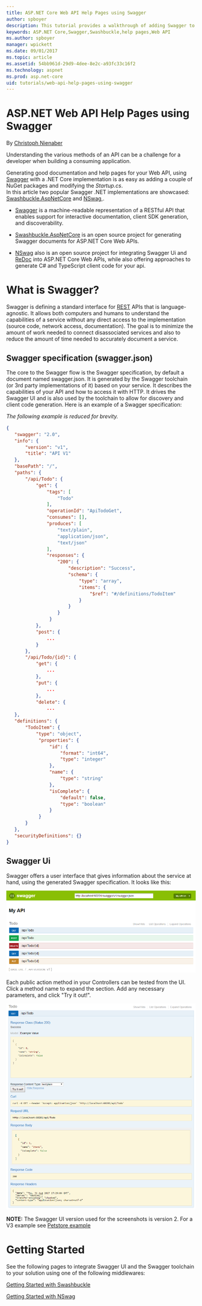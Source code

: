 ```yaml
---
title: ASP.NET Core Web API Help Pages using Swagger
author: spboyer
description: This tutorial provides a walkthrough of adding Swagger to generate documentation and help pages for a Web API application.
keywords: ASP.NET Core,Swagger,Swashbuckle,help pages,Web API
ms.author: spboyer
manager: wpickett
ms.date: 09/01/2017
ms.topic: article
ms.assetid: 54bb961d-29d9-4dee-8e2c-a93fc33c16f2
ms.technology: aspnet
ms.prod: asp.net-core
uid: tutorials/web-api-help-pages-using-swagger
---
```

# ASP.NET Web API Help Pages using Swagger

<a name=web-api-help-pages-using-swagger></a>

By [Christoph Nienaber](https://twitter.com/zuckerthoben)

Understanding the various methods of an API can be a challenge for a developer when building a consuming application.

Generating good documentation and help pages for your Web API, using [Swagger](https://swagger.io/) with a .NET Core implementation is as easy as adding a couple of NuGet packages and modifying the *Startup.cs*.  
In this article two popular Swagger .NET implementations are showcased: [Swashbuckle.AspNetCore](https://github.com/domaindrivendev/Swashbuckle.AspNetCore) and [NSwag](https://github.com/RSuter/NSwag),.

* [Swagger](https://swagger.io/) is a machine-readable representation of a RESTful API that enables support for interactive documentation, client SDK generation, and discoverability.

* [Swashbuckle.AspNetCore](https://github.com/domaindrivendev/Swashbuckle.AspNetCore) is an open source project for generating Swagger documents for ASP.NET Core Web APIs.

* [NSwag](https://github.com/RSuter/NSwag) also is an open source project for integrating Swagger Ui and [ReDoc](https://github.com/Rebilly/ReDoc) into ASP.NET Core Web APIs, while also offering approaches to generate C# and TypeScript client code for your api.

# What is Swagger?

Swagger is defining a standard interface for [REST](https://en.wikipedia.org/wiki/Representational_state_transfer) APIs that is language-agnostic. It allows both computers and humans to understand the capabilities of a service without any direct access to the implementation (source code, network access, documentation). The goal is to minimize the amount of work needed to connect disassociated services and also to reduce the amount of time needed to accurately document a service.

## Swagger specification (swagger.json)

The core to the Swagger flow is the Swagger specification, by default a document named swagger.json. It is generated by the Swagger toolchain (or 3rd party implementations of it) based on your service. It describes the capabilities of your API and how to access it with HTTP. It drives the Swagger UI and is also used by the toolchain to allow for discovery and client code generation. Here is an example of a Swagger specification: 

*The following example is reduced for brevity.*
```json
{
   "swagger": "2.0",
   "info": {
       "version": "v1",
       "title": "API V1"
   },
   "basePath": "/",
   "paths": {
       "/api/Todo": {
           "get": {
               "tags": [
                   "Todo"
               ],
               "operationId": "ApiTodoGet",
               "consumes": [],
               "produces": [
                   "text/plain",
                   "application/json",
                   "text/json"
               ],
               "responses": {
                   "200": {
                       "description": "Success",
                       "schema": {
                           "type": "array",
                           "items": {
                               "$ref": "#/definitions/TodoItem"
                           }
                       }
                   }
                }
           },
           "post": {
               ...
           }
       },
       "/api/Todo/{id}": {
           "get": {
               ...
           },
           "put": {
               ...
           },
           "delete": {
               ...
   },
   "definitions": {
       "TodoItem": {
           "type": "object",
            "properties": {
                "id": {
                    "format": "int64",
                    "type": "integer"
                },
                "name": {
                    "type": "string"
                },
                "isComplete": {
                    "default": false,
                    "type": "boolean"
                }
            }
       }
   },
   "securityDefinitions": {}
}
```

## Swagger Ui

Swagger offers a user interface that gives information about the service at hand, using the generated Swagger specification. It looks like this:

![Swagger UI](web-api-help-pages-using-swagger/_static/swagger-ui.png)

Each public action method in your Controllers can be tested from the UI. Click a method name to expand the section. Add any necessary parameters, and click "Try it out!".

![Example Swagger GET test](web-api-help-pages-using-swagger/_static/get-try-it-out.png)

**NOTE:** The Swagger UI version used for the screenshots is version 2. For a V3 example see [Petstore example](http://petstore.swagger.io/)

# Getting Started

See the following pages to integrate Swagger UI and the Swagger toolchain to your solution using one of the following middlewares: 

[Getting Started with Swashbuckle](https://github.com/zuckerthoben/Docs/blob/master/aspnetcore/tutorials/getting-started-with-swashbuckle)  

[Getting Started with NSwag](https://github.com/zuckerthoben/Docs/blob/master/aspnetcore/tutorials/getting-started-with-nswag)
